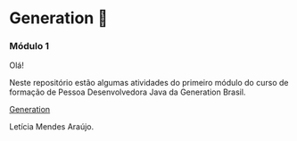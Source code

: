 # Generation 🧡

### Módulo 1

<p>Olá! </p>

<p>Neste repositório estão algumas atividades do primeiro módulo do curso de formação de Pessoa Desenvolvedora Java da Generation Brasil.</p>
<a href="https://brazil.generation.org/">Generation</a>

<p>Letícia Mendes Araújo.</p>

